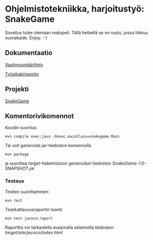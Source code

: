 # Ohjelmistotekniikka, harjoitustyö: SnakeGame

Sovellus tulee olemaan matopeli. Tällä hetkellä se on ruutu, jossa liikkuu suorakaide. Enjoy. :-)

## Dokumentaatio

[Vaatimusmäärittely](https://github.com/selsama/ot-harjoitus/blob/master/dokumentointi/vaatimusmaarittely.md)

[Työaikakirjanpito](https://github.com/selsama/ot-harjoitus/blob/master/dokumentointi/tyoaikakirjanpito.md)

## Projekti

[SnakeGame](https://github.com/selsama/ot-harjoitus/tree/master/SnakeGame)

## Komentorivikomennot

Koodin suoritus: 

    mvn compile exec:java -Dexec.mainClass=snakegame.Main
    
Tai voit generoida jar-tiedoston komennolla 

    mvn package

ja suorittaa *target*-hakemistoon generoidun tiedoston *SnakeGame-1.0-SNAPSHOT.jar*

### Testaus

Testien suorittaminen: 

    mvn test

Testikattavuusraportin luonti: 

    mvn test jacoco:report

Raporttia voi tarkastella avaamalla selaimella tiedoston *target/site/jacoco/index.html*
